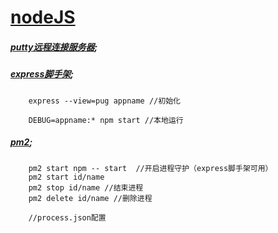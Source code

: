 # [nodeJS](http://nodejs.cn/api/)


##### [putty远程连接服务器](https://help.aliyun.com/document_detail/59083.html?spm=5176.10173289.107.1.73ee2e77Rk5hDi#windows);


##### [express脚手架](http://www.expressjs.com.cn/starter/generator.html);

```
    express --view=pug appname //初始化

    DEBUG=appname:* npm start //本地运行

```

##### [pm2](http://pm2.keymetrics.io/);

```
    pm2 start npm -- start  //开启进程守护（express脚手架可用）
    pm2 start id/name
    pm2 stop id/name //结束进程
    pm2 delete id/name //删除进程

    //process.json配置
```